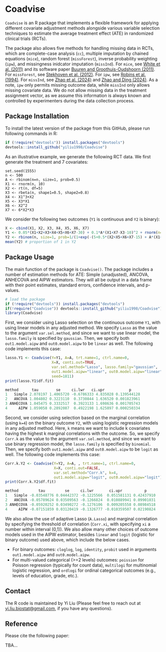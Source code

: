 # Coadvise

`Coadvise` is an R package that implements a flexible framework for applying different covariate adjustment methods alongside various variable selection techniques to estimate the average treatment effect (ATE) in randomized clinical trials (RCTs). 

The package also allows five methods for handling missing data in RCTs, which are complete-case analysis (`cc`), multiple imputation by chained equations (`mice`), random forest (`missForest`), inverse probability weighting (`ipw`), and missingness inidcator imputation (`missInd`). For `mice`, see [White et al. (2011)](https://onlinelibrary.wiley.com/doi/abs/10.1002/sim.4067) and its software paper [Buuren and Groothuis-Oudshoorn (2011)](https://www.jstatsoft.org/article/view/v045i03). For `missForest`, see [Stekhoven et al. (2012)](https://academic.oup.com/bioinformatics/article/28/1/112/219101). For `ipw`, see [Robins et al. (1994)](https://www.tandfonline.com/doi/abs/10.1080/01621459.1994.10476818). For `missInd`, see [Zhao et al. (2024)](https://academic.oup.com/biomet/advance-article-abstract/doi/10.1093/biomet/asae017/7633920?redirectedFrom=fulltext) and [Zhao and Ding (2024)](https://www.tandfonline.com/doi/abs/10.1080/01621459.2022.2123814). As a note, `ipw` only permits missing outcome data, while `missInd` only allows missing covariate data. We do not allow missing data in the treatment assignment vector, as we assume this information is always known and controlled by experimenters during the data collection process.

## Package Installation

To install the latest version of the package from this GitHub, please run following commands in R:

```r
if (!require("devtools")) install.packages("devtools")
devtools::install_github("yiliu1998/Coadvise")
```

As an illustrative example, we generate the following RCT data. We first generate the treatment and 7 covariates:

```{r}
set.seed(1555)
n <- 500
A <- rbinom(n=n, size=1, prob=0.5)
X1 <- rnorm(n, 10)
X2 <- rt(n, df=5)
X3 <- rbeta(n, shape1=0.5, shape2=0.8)
X4 <- X1^3+X2
X5 <- X3*X1
X6 <- X2^2
X7 <- 6*X2*X3
```

We consider the following two outcomes (`Y1` is continuous and `Y2` is binary): 

```r
X <- cbind(X1, X2, X3, X4, X5, X6, X7)
Y1 <- 0.05*(X1+X2+X3+X4+X5+X6+X7-30) + 0.1*A*(X1+X7-X3-10)^2 + rnorm(n=n, sd=3)
Y2 <- rbinom(n, size=1, prob=1/(1+exp(-(5+0.5*(X2+X5+X6+X7-15) + A*(X1+X2-X3-10)))))
mean(Y2) # proportion of 1 in Y2
```

## Package Usage

The main function of the package is `Coadvise()`. The package includes a number of estimation methods for ATE: Simple (unadjusted), ANCOVA, ANHECOVA and AIPW estimators. They will all be output in a data frame with their point estimates, standard errors, confidence intervals, and p-values. 

```r
# load the package
if (!require("devtools")) install.packages("devtools")
if(!require("Coadvise")) devtools::install_github("yiliu1998/Coadvise")
library(Coadvise)
```

First, we consider using Lasso selection on the continuous outcome `Y1`, with using linear models in any adjusted method. We specify `Lasso` as the value to the argument `var.sel.method`, and since we want to use linear model, the `lasso.family` is specified by `gaussian`. Then, we specify both `out1.model.aipw` and `out0.model.aipw` to be `linear` as well. The following code implements this case: 

```r
lasso.Y1 <- Coadvise(Y=Y1, A=A, trt.name=1, ctrl.name=0,
                     X=X, conti.out=TRUE,
                     var.sel.method="Lasso", lasso.family="gaussian", 
                     out1.model.aipw="linear", out0.model.aipw="linear",
                     seed=1811)
print(lasso.Y1$df.fit)
```

```r
method      tau        se     ci.lwr   ci.upr           p
1   Simple 2.078197 1.4065720 -0.6786333 4.835028 0.139544128
2   ANCOVA 1.004802 0.3223110  0.3730844 1.636520 0.001823961
3 ANHECOVA 1.045475 0.3332517  0.3923133 1.698636 0.001705743
4     AIPW 1.059058 0.2892087  0.4922198 1.625897 0.000250334
```

Second, we consider using selection based on the marginal correlation (using `k=4`) on the binary outcome `Y2`, with using logistic regression models in any adjusted method. Here, `k` means we want to include k covariates having the highest k marginal correlations with the outcome. So, we specify `Corr.k` as the value to the argument `var.sel.method`, and since we want to use binary regression model, the `lasso.family` is specified by `binomial`. Then, we specify both `out1.model.aipw` and `out0.model.aipw` to be `logit` as well. The following code implements this case: 

```r
Corr.k.Y2 <- Coadvise(Y=Y2, A=A, , trt.name=1, ctrl.name=0, 
                      X=X, conti.out=FALSE,
                      var.sel.method="Corr.k", k=4, 
                      out1.model.aipw="logit", out0.model.aipw="logit") 
print(Corr.k.Y2$df.fit)
```

```r
method         tau         se     ci.lwr       ci.upr          p
1   Simple -0.03548776 0.04442372 -0.1225566  0.051581131 0.42437910
2   ANCOVA -0.05789624 0.03509563 -0.1266824  0.010889941 0.09901031
3 ANHECOVA -0.05920252 0.03490272 -0.1276106  0.009205558 0.08984518
4     AIPW -0.07151859 0.03120419 -0.1326777 -0.010359507 0.02190824
```

We also allow the use of adaptive Lasso (`A.Lasso`) and marginal correlation by specifying the threshold of correlation (`Corr.xi`, with specifying `xi` a number within interval (0,1)). We also allow many other choices of outcome models used in the AIPW estimator, besides `linear` and `logit` (logistic for binary outcome) used above, which include the below cases.  

* For binary outcomes: `cloglog`, `log`, `identity`, `probit` used in arguments `out1.model.aipw` and `out0.model.aipw`. 
* For multi-valued categorical (>=2 levels) outcomes: `poission` for Poisson regression (typically for count data), `multilogi` for multinomial logistic regression, and `ordlogi` for ordinal categorical outcomes (e.g., levels of education, grade, etc.). 

## Contact
The R code is maintained by Yi Liu (Please feel free to reach out at yi.liu.biostat@gmail.com, if you have any questions). 

## Reference
Please cite the following paper:

TBA...
